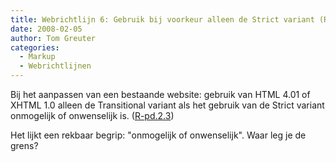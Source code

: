 ```yaml
---
title: Webrichtlijn 6: Gebruik bij voorkeur alleen de Strict variant (R-pd.2.3)
date: 2008-02-05
author: Tom Greuter
categories: 
  - Markup
  - Webrichtlijnen
---
```

Bij het aanpassen van een bestaande website: gebruik van HTML 4.01 of XHTML 1.0 alleen de Transitional variant als het gebruik van de Strict variant onmogelijk of onwenselijk is. ([R-pd.2.3](http://www.webrichtlijnen.nl/handleiding/ontwikkeling/productie/webstandaarden/html4-01/#r-pd-2-3))

Het lijkt een rekbaar begrip: "onmogelijk of onwenselijk". Waar leg je de grens?
